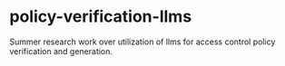 # policy-verification-llms
Summer research work over utilization of llms for access control policy verification and generation.
